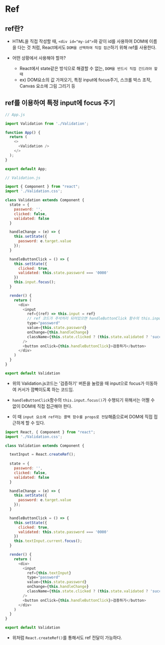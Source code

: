 # Ref

## ref란?

- HTML을 직접 작성할 때, `<div id="my-id">`와 같이 id를 사용하여 DOM에 이름을 다는 것 처럼, React에서도 `DOM을 선택하여 직접 접근`하기 위해 ref를 사용한다.

- 어떤 상황에서 사용해야 할까?
  - React에서 state같은 방식으로 해결할 수 없는, `DOM을 반드시 직접 건드려야 할 때`
  - ex) DOM요소의 값 가져오기, 특정 input에 focus주기, 스크롤 박스 조작, Canvas 요소에 그림 그리기 등

## ref를 이용하여 특정 input에 focus 주기

```js
// App.js

import Validation from './Validation';

function App() {
  return (
    <>
      <Validation />
    </>
  );
}

export default App;
```


```js
// Validation.js

import { Component } from "react";
import './Validation.css';

class Validation extends Component {
  state = {
    password: '',
    clicked: false,
    validated: false
  }

  handleChange = (e) => {
    this.setState({
      password: e.target.value
    });
  }

  handleButtonClick = () => {
    this.setState({
      clicked: true,
      validated: this.state.password === '0000'
    })
    this.input.focus();
  }

  render() {
    return (
      <div>
        <input
          ref={(ref) => this.input = ref}
          // ref 코드가 주석처리 되어있으면 handleButtonClick 함수의 this.input.focus()가 적용되지 않음!!
          type="password"
          value={this.state.password}
          onChange={this.handleChange}
          className={this.state.clicked ? (this.state.validated ? 'success' : 'failure') : ''}
        />
        <button onClick={this.handleButtonClick}>검증하기</button>
      </div>
    )
  }
}

export default Validation
```

- 위의 Validation.js코드는 '검증하기' 버튼을 눌렀을 때 input으로 focus가 이동하여 커서가 깜빡이도록 하는 코드임.

- `handleButtonClick`함수의 `this.input.focus()`가 수행되기 위해서는 어쩔 수 없이 DOM에 직접 접근해야 한다.

- 이 때 `input 요소에 ref라는 콜백 함수를 props로 전달`해줌으로써 DOM에 직접 접근하게 할 수 있다.

```js
import React, { Component } from "react";
import './Validation.css';

class Validation extends Component {

  textInput = React.createRef();
  
  state = {
    password: '',
    clicked: false,
    validated: false
  }

  handleChange = (e) => {
    this.setState({
      password: e.target.value
    });
  }

  handleButtonClick = () => {
    this.setState({
      clicked: true,
      validated: this.state.password === '0000'
    })
    this.textInput.current.focus();
  }

  render() {
    return (
      <div>
        <input
          ref={this.textInput}
          type="password"
          value={this.state.password}
          onChange={this.handleChange}
          className={this.state.clicked ? (this.state.validated ? 'success' : 'failure') : ''}
        />
        <button onClick={this.handleButtonClick}>검증하기</button>
      </div>
    )
  }
}

export default Validation
```

- 위처럼 `React.createRef()`를 통해서도 ref 전달이 가능하다.